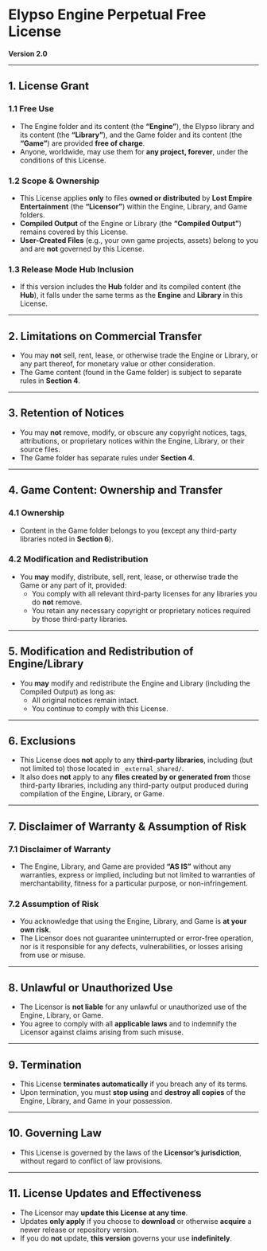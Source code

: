 # Elypso Engine Perpetual Free License

**Version 2.0**

---

## 1. License Grant

### 1.1 Free Use
- The Engine folder and its content (the **“Engine”**), the Elypso library and its content (the **“Library”**), and the Game folder and its content (the **“Game”**) are provided **free of charge**.  
- Anyone, worldwide, may use them for **any project, forever**, under the conditions of this License.

### 1.2 Scope & Ownership
- This License applies **only** to files **owned or distributed** by **Lost Empire Entertainment** (the **“Licensor”**) within the Engine, Library, and Game folders.  
- **Compiled Output** of the Engine or Library (the **“Compiled Output”**) remains covered by this License.  
- **User-Created Files** (e.g., your own game projects, assets) belong to you and are **not** governed by this License.

### 1.3 Release Mode Hub Inclusion
- If this version includes the **Hub** folder and its compiled content (the **Hub**), it falls under the same terms as the **Engine** and **Library** in this License.

---

## 2. Limitations on Commercial Transfer
- You may **not** sell, rent, lease, or otherwise trade the Engine or Library, or any part thereof, for monetary value or other consideration.  
- The Game content (found in the Game folder) is subject to separate rules in **Section 4**.

---

## 3. Retention of Notices
- You may **not** remove, modify, or obscure any copyright notices, tags, attributions, or proprietary notices within the Engine, Library, or their source files.  
- The Game folder has separate rules under **Section 4**.

---

## 4. Game Content: Ownership and Transfer

### 4.1 Ownership
- Content in the Game folder belongs to you (except any third-party libraries noted in **Section 6**).

### 4.2 Modification and Redistribution
- You **may** modify, distribute, sell, rent, lease, or otherwise trade the Game or any part of it, provided:
  - You comply with all relevant third-party licenses for any libraries you do **not** remove.
  - You retain any necessary copyright or proprietary notices required by those third-party libraries.

---

## 5. Modification and Redistribution of Engine/Library
- You **may** modify and redistribute the Engine and Library (including the Compiled Output) as long as:
  - All original notices remain intact.
  - You continue to comply with this License.

---

## 6. Exclusions
- This License does **not** apply to any **third-party libraries**, including (but not limited to) those located in `_external_shared/`.  
- It also does **not** apply to any **files created by or generated from** those third-party libraries, including any third-party output produced during compilation of the Engine, Library, or Game.

---

## 7. Disclaimer of Warranty & Assumption of Risk

### 7.1 Disclaimer of Warranty
- The Engine, Library, and Game are provided **“AS IS”** without any warranties, express or implied, including but not limited to warranties of merchantability, fitness for a particular purpose, or non-infringement.

### 7.2 Assumption of Risk
- You acknowledge that using the Engine, Library, and Game is **at your own risk**.
- The Licensor does not guarantee uninterrupted or error-free operation, nor is it responsible for any defects, vulnerabilities, or losses arising from use or misuse.

---

## 8. Unlawful or Unauthorized Use
- The Licensor is **not liable** for any unlawful or unauthorized use of the Engine, Library, or Game.
- You agree to comply with all **applicable laws** and to indemnify the Licensor against claims arising from such misuse.

---

## 9. Termination
- This License **terminates automatically** if you breach any of its terms.  
- Upon termination, you must **stop using** and **destroy all copies** of the Engine, Library, and Game in your possession.

---

## 10. Governing Law
- This License is governed by the laws of the **Licensor’s jurisdiction**, without regard to conflict of law provisions.

---

## 11. License Updates and Effectiveness
- The Licensor may **update this License at any time**.
- Updates **only apply** if you choose to **download** or otherwise **acquire** a newer release or repository version.
- If you do **not** update, **this version** governs your use **indefinitely**.
